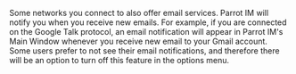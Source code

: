 Some networks you connect to also offer email services. Parrot IM will notify you when you receive new emails. For example, if you are connected on the Google Talk protocol, an email notification will appear in Parrot IM's Main Window whenever you receive new email to your Gmail account. Some users prefer to not see their email notifications, and therefore there will be an option to turn off this feature in the options menu.